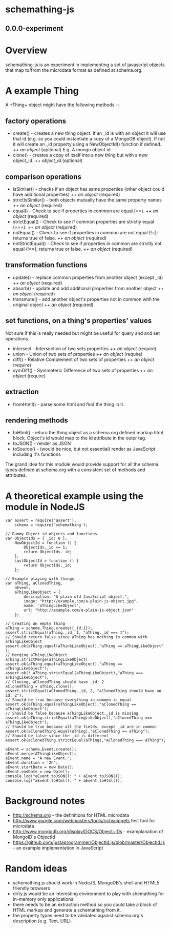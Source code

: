 schemathing-js
========
0.0.0-experiment
----------------

# Overview

schemathing-js is an experiment in implementing a set of javascript objects that map to/from the microdata format as defined at schema.org.

# A example Thing

A +Thing+ object might have the following methods --

## factory operations

* create() - creates a new thing object. If an _id is with an object it will use that id (e.g. so you could instantiate a copy of a MongoDB object). If not it will create an _id property using a NewObjectId() function if defined.
++ _an object_ (optional) E.g. A mongo object id.
* clone() - creates a copy of itself into a new thing but with a new object_id.
++ _object_id_ (optional)

## comparison operations

* isSimilar() - checks if an object has same properties (other object could have additional properties)
++ _an object_ (required)
* strictIsSimilar() - both objects mutually have the same property names
++ _an object_ (required)
* equal() - Check to see if properties in common are equal (==).
++ _an object_ (required)
* strictEqual() - Check to see if common properties are strictly equal (===).
++ _an object_ (required)
* notEqual() - Check to see if properties in common are not equal (!=); returns true of false.
++ _an object_ (required)
* notStrictEqual() - Check to see if properties in common are strictly not equal (!==); returns true or false.
++ _an object_ (required)

## transformation functions

* update() - replace common properties from another object (except _id)
++ _an object_ (required)
* absorb() - update and add additional properties from another object
++ _an object_ (required)
* transmute() - add another object's properties not in common with the original object
++ _an object_ (required)

## set functions, on a thing's properties' values

Not sure if this is really needed but might be useful for query and 
and set operations.

* intersect - Intersection of two sets properties
++ _an object_ (require)
* union - Union of two sets of properties
++ _an object_ (require)
* diff() - Relative Complement of two sets of properties
++ _an object_ (require)
* symDiff() - Symmeteric Difference of two sets of properties
++ _an object_ (require)

## extraction

* fromHtml() - parse some html and find the thing in it.

## rendering methods

* toHtml() - return the thing object as a schema.org defined markup html block. Object's id would map to the id attribute in the outer tag.
* toJSON() - render as JSON
* toSource() - (would be nice, but not essential) render as JavaScript including it's functions

The grand idea for this module would provide support for all the schema types defined at schema.org with a consistent set of methods and attributes.

# A theoretical example using the module in NodeJS

    var assert = require('assert'),
    	schema = require('schemathing');
    
    // Dummy Object id objects and functions
    var ObjectIds = { _id: 0 },
    	NewObjectId = function () {
    		ObjectIds._id += 1;
    		return ObjectIds._id;
    	},
    	LastObjectId = function () {
    		return ObjectIds._id;
    	};

	// Example playing with things
    var aThing, aClonedThing,
    	aEvent, 
    	aThingLikeObject = {
    		description: "A plain old JavaScript object.",
			image: "http://example.com/a-plain-js-object.jpg",
			name: 'aThingLikeObject',
			url: "http://example.com/a-plain-js-object.json"
    	};
    
    // Creating an empty thing
    aThing = scheme.Thing.create({_id:1});
    assert.strictEqual(aThing._id, 1, "aThing._id === 1");
    // Should return false since aThing has nothing in common with aThingLikeObject
    assert.ok(aThing.equal(aThinkLikeObject),"aThing == aThingLikeObject" );
    // Merging aThingLikeObject
    aThing.strictMerge(aThingLikeObject)
    assert.ok(aThing.equal(aThingLikeObject),"aThing == aThingLikeObject");
    assert.ok(! aThing.strictEqual(aThingLikeObject),"aThing === aThingLikeObject");
    // Cloning, aClonedThing should have _id: 2
    aClonedThing = aThing.clone();
    assert.strictEqual(aClonedThing._id, 2, "aClonedThing should have an id: 2");
    // Should be true because everything in common is equal
    assert.ok(aThing.equal(aThingLikeObject),"aClonedThing == aThingLikeObject");
    // Should be false because aThingLikeObject._id is missing
    assert.ok(aThing.strictEqual(aThingLikeObject),"aClonedThing === aThingLikeObject");
    // Should be true because all the fields, except _id are in common
    assert.ok(aClonedThing.equal(aThing),"aClonedThing == aThing");
    // Should be false since the _id is different
    assert.ok(aClonedThing.strictEqual(aThing),"aClonedThing === aThing");

 	aEvent = schema.Event.create();
 	aEvent.merge(AThingLikeObject);
 	aEvent.name = "A new Event.";
 	aEvent.duration = '2h';
 	aEvent.startDate = new Date();
 	aEvent.endDate = new Date();
 	console.log("aEvent.toJSON(): " + aEvent.toJSON());
 	console.log("aEvent.toHtml(): " + aEvent.toHtml());

	
# Background notes

* http://schema.org - the definitions for HTML microdata
* http://www.google.com/webmasters/tools/richsnippets test tool for microdata
* http://www.mongodb.org/display/DOCS/Object+IDs - examplanation of MongoID's ObjectId
* https://github.com/justaprogrammer/ObjectId.js/blob/master/Objectid.js - an example implementation in JavaScript

# Random ideas

* schemathing.js should work in NodeJS, MongoDB's shell and HTML5 friendly browsers
* dirty.js would be an interesting environment to play with shemathing for in-memory only applications
* there needs to be an extraction method so you could take a block of HTML markup and generate a schemathing from it.
* the property types need to be validated against schema.org's description (e.g. Text, URL)





